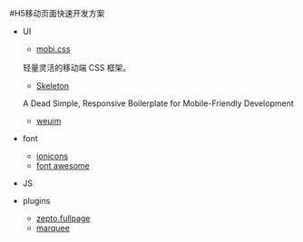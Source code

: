 #H5移动页面快速开发方案

* UI
	* [mobi.css](https://github.com/xcatliu/mobi.css#zh-cn) 
	
	轻量灵活的移动端 CSS 框架。
	* [Skeleton](https://github.com/dhg/Skeleton)

	A Dead Simple, Responsive Boilerplate for Mobile-Friendly Development
	* [weuim](https://github.com/weui/weui)
* font
	* [ionicons](https://github.com/driftyco/ionicons) 
	* [font awesome](http://fontawesome.dashgame.com/)
* JS
* plugins
	* [zepto.fullpage](https://github.com/yanhaijing/zepto.fullpage)
	* [marquee](https://github.com/aamirafridi/jQuery.Marquee)	 	